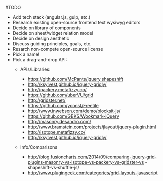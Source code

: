#TODO

- Add tech stack (angular.js, gulp, etc.)
- Research existing open-source frontend text wysiwyg editors
- Decide on library of components
- Decide on sheet/widget relation model
- Decide on design aesthetic
- Discuss guiding principles, goals, etc.
- Resarch non-compete open-source license
- Pick a name!
- Pick a drag-and-drop API:
  - APIs/Libraries:
    - https://github.com/McPants/jquery.shapeshift
    - http://ksylvest.github.io/jquery-gridly/
    - http://packery.metafizzy.co/
    - https://github.com/uberVU/grid
    - http://gridster.net/
    - https://github.com/yconst/Freetile
    - http://www.inwebson.com/demo/blocksit-js/
    - https://github.com/GBKS/Wookmark-jQuery
    - http://masonry.desandro.com/
    - http://www.bramstein.com/projects/jlayout/jquery-plugin.html
    - http://isotope.metafizzy.co/
    - http://ksylvest.github.io/jquery-gridly/
    
  - Info/Comparisons
    - http://blog.fusioncharts.com/2014/09/comparing-jquery-grid-plugins-masonry-vs-isotope-vs-packery-vs-gridster-vs  -shapeshift-vs-shuffle-js/
    - http://www.plugingeek.com/categories/grid-layouts-javascript
